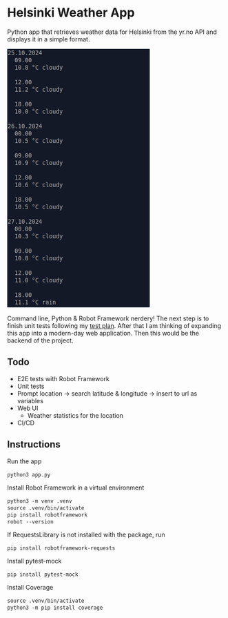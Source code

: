 # Helsinki Weather App

Python app that retrieves weather data for Helsinki from the yr.no API and displays it in a simple format.

![Screencap from the app at work](/resources/commandline-screencap.png)

Command line, Python & Robot Framework nerdery! The next step is to finish unit tests following my [test plan](/tests/test-plan.md). After that I am thinking 
of expanding this app into a modern-day web application. Then this would be the backend of the project.

## Todo

- E2E tests with Robot Framework
- Unit tests
- Prompt location -> search latitude & longitude -> insert to url as variables
- Web UI
  - Weather statistics for the location
- CI/CD

## Instructions

Run the app

```
python3 app.py
```

Install Robot Framework in a virtual environment

```
python3 -m venv .venv
source .venv/bin/activate
pip install robotframework
robot --version
```

If RequestsLibrary is not installed with the package, run

```
pip install robotframework-requests
```

Install pytest-mock

```
pip install pytest-mock
```

Install Coverage

```
source .venv/bin/activate
python3 -m pip install coverage
```

